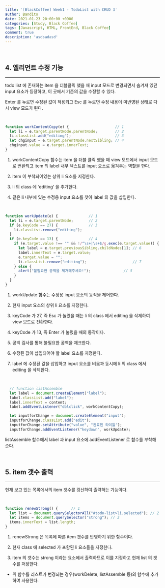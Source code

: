 ```yaml
---
title: '[BlackCoffee] Week1 - TodoList with CRUD 3'
author: Bandito
date: 2021-01-23 20:00:00 +0900
categories: [Study, Black Coffee]
tags: [Javascript, HTML, FrontEnd, Black Coffee]
comment: true
description: 'asdsadasd'
---
```


<br/>

## 4. 엘리먼트 수정 기능   
***

todo list 에 존재하는 item 을 더블클릭 했을 때 input 모드로 변경되면서 숨겨져 있던 input 요소가 등장하고, 이 곳에서 기존의 값을 수정할 수 있다.    

Enter 를 누르면 수정된 값이 적용되고 Esc 를 누르면 수정 내용이 미반영된 상태로 다시 view 모드가 된다. 

<script src="https://gist.github.com/Suppplier/a34cca10b98442754d060096f161126c.js"></script>

<br/>

```javascript
function workContentCopy(e) {                     // 1
  let li = e.target.parentNode.parentNode;        // 2
  li.classList.add("editing");                    // 3
  let chginput = e.target.parentNode.nextSibling; // 4
  chginput.value = e.target.innerText;            
}
```

1. workContentCopy 함수는 item 을 더블 클릭 했을 때 view 모드에서 input 모드로 변환되고 item 의 label 내부 텍스트를 input 요소로 옮겨주는 역할을 한다.

2. item 이 부착되어있는 상위 li 요소를 지정한다.

3. li 의 class 에 'editing' 을 추가한다.

4. 같은 li 내부에 있는 수정용 input 요소를 찾아 label 의 값을 삽입한다.


<br/>

```javascript
function workUpdate(e) {              // 1
  let li = e.target.parentNode;       // 2
  if (e.keyCode == 27) {              // 3
    li.classList.remove("editing");
  }
  if (e.keyCode == 13) {              // 4
    if (e.target.value !== "" && !/^\s+|\s+$/g.exec(e.target.value)) {    // 5
      let label = e.target.previousSibling.childNodes[1]; // 6
      label.innerText = e.target.value;
      e.target.value = "";
      li.classList.remove("editing");                     // 7
    } else {
      alert("불필요한 공백을 제거해주세요!");               // 5
    }
  }
}
```

1. workUpdate 함수는 수정용 input 요소의 동작을 제어한다.

2. 현재 input 요소의 상위 li 요소를 지정한다.

3. keyCode 가 27, 즉 Esc 가 눌렸을 때는 li 의 class 에서 editing 을 삭제하여 view 모드로 전환한다.

4. keyCode 가 13, 즉 Enter 가 눌렸을 때의 동작이다.

5. 공백 검사를 통해 불필요한 공백을 체크한다.

6. 수정된 값이 삽입되어야 할 label 요소를 지정한다.

7. label 에 수정된 값을 삽입하고 input 요소를 비움과 동시에 li 의 class 에서 editing 을 삭제한다.

<br/>

```javascript
  // function listAssemble
  let label = document.createElement("label");
  label.classList.add("label");
  label.innerText = content;
  label.addEventListener("dblclick", workContentCopy);

  let inputforChange = document.createElement("input");
  inputforChange.classList.add("edit");
  inputforChange.setAttribute("value", "완료된 타이틀");
  inputforChange.addEventListener("keydown", workUpdate);
```

listAssemble 함수에서 label 과 input 요소에 addEventListener 로 함수를 부착해준다. 


<br/>

## 5. item 갯수 출력 
***

현재 보고 있는 목록에서의 item 갯수를 갱신하여 출력하는 기능이다.


<br/>

```javascript
function renewStrong() {      // 1
  let list = document.querySelectorAll("#todo-list>li.selected"); // 2
  let items = document.querySelector("strong"); // 3
  items.innerText = list.length;
}
```

1. renewStrong 은 목록에 따른 item 갯수를 반영하기 위한 함수이다.

2. 현재 class 에 selected 가 포함된 li 요소들을 지정한다.

3. item 의 갯수는 strong 이라는 요소에서 출력하므로 이를 지정하고 현재 list 의 갯수를 저장한다.

+ 위 함수를 리스트가 변경되는 경우(workDelete, listAssemble 등)의 함수에 추가하여 사용한다. 